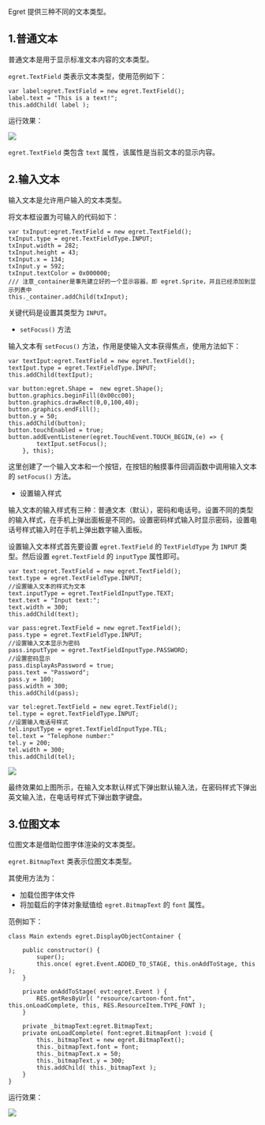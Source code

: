 Egret 提供三种不同的文本类型。

## 1.普通文本

普通文本是用于显示标准文本内容的文本类型。

`egret.TextField` 类表示文本类型，使用范例如下：

```
var label:egret.TextField = new egret.TextField(); 
label.text = "This is a text!"; 
this.addChild( label );
```

运行效果：

![](5661598a65c67.png)

`egret.TextField` 类包含 `text` 属性，该属性是当前文本的显示内容。

## 2.输入文本

输入文本是允许用户输入的文本类型。

将文本框设置为可输入的代码如下：

```
var txInput:egret.TextField = new egret.TextField();
txInput.type = egret.TextFieldType.INPUT;
txInput.width = 282;
txInput.height = 43;
txInput.x = 134;
txInput.y = 592;
txInput.textColor = 0x000000;
/// 注意_container是事先建立好的一个显示容器，即 egret.Sprite，并且已经添加到显示列表中
this._container.addChild(txInput);
```

关键代码是设置其类型为 `INPUT`。

* `setFocus()` 方法

输入文本有 `setFocus()` 方法，作用是使输入文本获得焦点，使用方法如下：

```
var textIput:egret.TextField = new egret.TextField();
textIput.type = egret.TextFieldType.INPUT;
this.addChild(textIput);

var button:egret.Shape =  new egret.Shape();
button.graphics.beginFill(0x00cc00);
button.graphics.drawRect(0,0,100,40);
button.graphics.endFill();
button.y = 50;
this.addChild(button);
button.touchEnabled = true;
button.addEventListener(egret.TouchEvent.TOUCH_BEGIN,(e) => {
        textIput.setFocus();
    }, this);
```

这里创建了一个输入文本和一个按钮，在按钮的触摸事件回调函数中调用输入文本的 `setFocus()` 方法。

* 设置输入样式

输入文本的输入样式有三种：普通文本（默认），密码和电话号。设置不同的类型的输入样式，在手机上弹出面板是不同的。设置密码样式输入时显示密码，设置电话号样式输入时在手机上弹出数字输入面板。

设置输入文本样式首先要设置 `egret.TextField` 的 `TextFieldType` 为 `INPUT` 类型。然后设置 `egret.TextField` 的 `inputType` 属性即可。

```
var text:egret.TextField = new egret.TextField();
text.type = egret.TextFieldType.INPUT;
//设置输入文本的样式为文本
text.inputType = egret.TextFieldInputType.TEXT;
text.text = "Input text:";
text.width = 300;
this.addChild(text);

var pass:egret.TextField = new egret.TextField();
pass.type = egret.TextFieldType.INPUT;
//设置输入文本显示为密码
pass.inputType = egret.TextFieldInputType.PASSWORD;
//设置密码显示
pass.displayAsPassword = true;
pass.text = "Password";
pass.y = 100;
pass.width = 300;
this.addChild(pass);

var tel:egret.TextField = new egret.TextField();
tel.type = egret.TextFieldType.INPUT;
//设置输入电话号样式
tel.inputType = egret.TextFieldInputType.TEL;
tel.text = "Telephone number:"
tel.y = 200;
tel.width = 300;
this.addChild(tel);
```

![](575e904c4a14f.png)

最终效果如上图所示，在输入文本默认样式下弹出默认输入法，在密码样式下弹出英文输入法，在电话号样式下弹出数字键盘。

## 3.位图文本

位图文本是借助位图字体渲染的文本类型。

`egret.BitmapText` 类表示位图文本类型。

其使用方法为：
* 加载位图字体文件
* 将加载后的字体对象赋值给 `egret.BitmapText` 的 `font` 属性。

范例如下：

```
class Main extends egret.DisplayObjectContainer {

    public constructor() {
        super();
        this.once( egret.Event.ADDED_TO_STAGE, this.onAddToStage, this );
    }

    private onAddToStage( evt:egret.Event ) {
        RES.getResByUrl( "resource/cartoon-font.fnt", this.onLoadComplete, this, RES.ResourceItem.TYPE_FONT );
    }

    private _bitmapText:egret.BitmapText;
    private onLoadComplete( font:egret.BitmapFont ):void {
        this._bitmapText = new egret.BitmapText();
        this._bitmapText.font = font;
        this._bitmapText.x = 50;
        this._bitmapText.y = 300;
        this.addChild( this._bitmapText );
    }
}
```

运行效果：

![](20170830200839.png)

